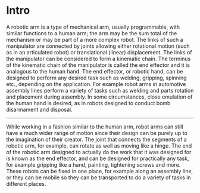 # Intro


A robotic arm is a type of mechanical arm, usually programmable, with similar
functions to a human arm; the arm may be the sum total of the mechanism or may be part
of a more complex robot. The links of such a manipulator are connected by joints
allowing either rotational motion (such as in an articulated robot) or translational (linear)
displacement. The links of the manipulator can be considered to form a kinematic chain.
The terminus of the kinematic chain of the manipulator is called the end effector and it is
analogous to the human hand. The end effector, or robotic hand, can be designed to
perform any desired task such as welding, gripping, spinning etc., depending on the
application. For example robot arms in automotive assembly lines perform a variety of
tasks such as welding and parts rotation and placement during assembly. In some
circumstances, close emulation of the human hand is desired, as in robots designed to
conduct bomb disarmament and disposal.

---

While working in a fashion similar to the human arm, robot arms can still have a
much wider range of motion since their design can be purely up to the imagination of
their creator. The joint that connects the segments of a robotic arm, for example, can
rotate as well as moving like a hinge. The end of the robotic arm designed to actually do
the work that it was designed for is known as the end effector, and can be designed for
practically any task, for example gripping like a hand, painting, tightening screws and
more. These robots can be fixed in one place, for example along an assembly line, or they
can be mobile so they can be transported to do a variety of tasks in different places.